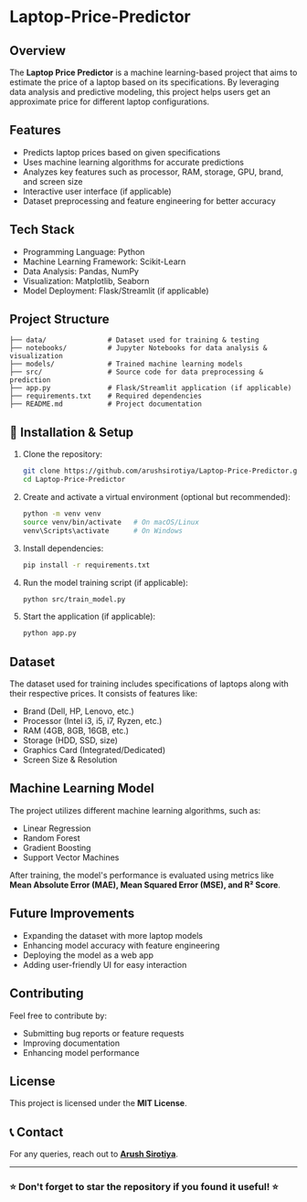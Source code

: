 # Laptop-Price-Predictor

## Overview
The **Laptop Price Predictor** is a machine learning-based project that aims to estimate the price of a laptop based on its specifications. By leveraging data analysis and predictive modeling, this project helps users get an approximate price for different laptop configurations.

## Features
- Predicts laptop prices based on given specifications
- Uses machine learning algorithms for accurate predictions
- Analyzes key features such as processor, RAM, storage, GPU, brand, and screen size
- Interactive user interface (if applicable)
- Dataset preprocessing and feature engineering for better accuracy

## Tech Stack
- Programming Language: Python
- Machine Learning Framework: Scikit-Learn
- Data Analysis: Pandas, NumPy
- Visualization: Matplotlib, Seaborn
- Model Deployment: Flask/Streamlit (if applicable)

## Project Structure
```
├── data/               # Dataset used for training & testing
├── notebooks/          # Jupyter Notebooks for data analysis & visualization
├── models/             # Trained machine learning models
├── src/                # Source code for data preprocessing & prediction
├── app.py              # Flask/Streamlit application (if applicable)
├── requirements.txt    # Required dependencies
├── README.md           # Project documentation
```

## 🔧 Installation & Setup
1. Clone the repository:
   ```sh
   git clone https://github.com/arushsirotiya/Laptop-Price-Predictor.git
   cd Laptop-Price-Predictor
   ```
2. Create and activate a virtual environment (optional but recommended):
   ```sh
   python -m venv venv
   source venv/bin/activate   # On macOS/Linux
   venv\Scripts\activate      # On Windows
   ```
3. Install dependencies:
   ```sh
   pip install -r requirements.txt
   ```
4. Run the model training script (if applicable):
   ```sh
   python src/train_model.py
   ```
5. Start the application (if applicable):
   ```sh
   python app.py
   ```

## Dataset
The dataset used for training includes specifications of laptops along with their respective prices. It consists of features like:
- Brand (Dell, HP, Lenovo, etc.)
- Processor (Intel i3, i5, i7, Ryzen, etc.)
- RAM (4GB, 8GB, 16GB, etc.)
- Storage (HDD, SSD, size)
- Graphics Card (Integrated/Dedicated)
- Screen Size & Resolution

## Machine Learning Model
The project utilizes different machine learning algorithms, such as:
- Linear Regression
- Random Forest
- Gradient Boosting
- Support Vector Machines

After training, the model's performance is evaluated using metrics like **Mean Absolute Error (MAE), Mean Squared Error (MSE), and R² Score**.

## Future Improvements
- Expanding the dataset with more laptop models
- Enhancing model accuracy with feature engineering
- Deploying the model as a web app
- Adding user-friendly UI for easy interaction

## Contributing
Feel free to contribute by:
- Submitting bug reports or feature requests
- Improving documentation
- Enhancing model performance

## License
This project is licensed under the **MIT License**.

## 📞 Contact
For any queries, reach out to **[Arush Sirotiya](https://github.com/arushsirotiya)**.

---
### ⭐ Don't forget to star the repository if you found it useful! ⭐

